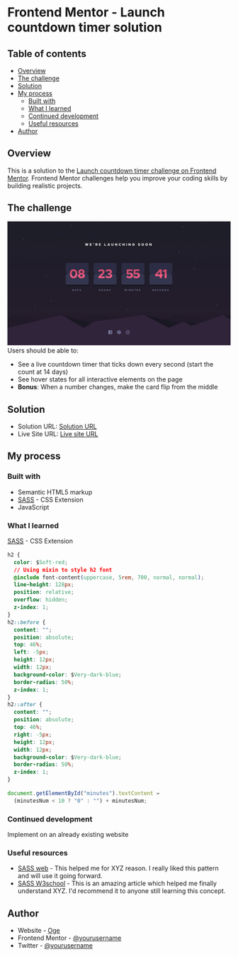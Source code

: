 # Frontend Mentor - Launch countdown timer solution
## Table of contents
- [Overview](#overview)
- [The challenge](#the-challenge)
- [Solution](#Solution)
- [My process](#my-process)
  - [Built with](#built-with)
  - [What I learned](#what-i-learned)
  - [Continued development](#continued-development)
  - [Useful resources](#useful-resources)
- [Author](#author)

## Overview
This is a solution to the [Launch countdown timer challenge on Frontend Mentor](https://www.frontendmentor.io/challenges/launch-countdown-timer-N0XkGfyz-). Frontend Mentor challenges help you improve your coding skills by building realistic projects.

## The challenge
![](./design/desktop-design.jpg)
Users should be able to:

- See a live countdown timer that ticks down every second (start the count at 14 days)
- See hover states for all interactive elements on the page
- **Bonus**: When a number changes, make the card flip from the middle

## Solution
- Solution URL: [Solution URL](https://github.com/oge-dev/Launch-Countdown-Timer)
- Live Site URL: [Live site URL](https://oge-dev.github.io/Launch-Countdown-Timer/)

## My process
### Built with
- Semantic HTML5 markup
- [SASS](https://reactjs.org/) - CSS Extension
- JavaScript

### What I learned
[SASS](https://reactjs.org/) - CSS Extension

```css
h2 {
  color: $Soft-red;
  // Using mixin to style h2 font
  @include font-content(uppercase, 5rem, 700, normal, normal);
  line-height: 128px;
  position: relative;
  overflow: hidden;
  z-index: 1;
}
h2::before {
  content: "";
  position: absolute;
  top: 46%;
  left: -5px;
  height: 12px;
  width: 12px;
  background-color: $Very-dark-blue;
  border-radius: 50%;
  z-index: 1;
}
h2::after {
  content: "";
  position: absolute;
  top: 46%;
  right: -5px;
  height: 12px;
  width: 12px;
  background-color: $Very-dark-blue;
  border-radius: 50%;
  z-index: 1;
}
```

```js
document.getElementById("minutes").textContent =
  (minutesNum < 10 ? "0" : "") + minutesNum;
```

### Continued development

Implement on an already existing website

### Useful resources

- [SASS web](https://www.example.com) - This helped me for XYZ reason. I really liked this pattern and will use it going forward.
- [SASS W3school](https://www.example.com) - This is an amazing article which helped me finally understand XYZ. I'd recommend it to anyone still learning this concept.

## Author

- Website - [Oge](https://www.your-site.com)
- Frontend Mentor - [@yourusername](https://www.frontendmentor.io/profile/yourusername)
- Twitter - [@yourusername](https://www.twitter.com/yourusername)
